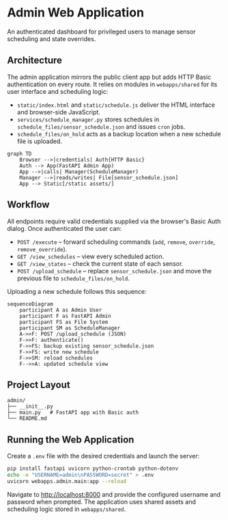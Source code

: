 # Admin Web Application

An authenticated dashboard for privileged users to manage sensor scheduling and state overrides.

## Architecture

The admin application mirrors the public client app but adds HTTP Basic authentication on every route. It relies on modules in `webapps/shared` for its user interface and scheduling logic:

- `static/index.html` and `static/schedule.js` deliver the HTML interface and browser-side JavaScript.
- `services/schedule_manager.py` stores schedules in `schedule_files/sensor_schedule.json` and issues `cron` jobs.
- `schedule_files/on_hold` acts as a backup location when a new schedule file is uploaded.

```mermaid
graph TD
    Browser -->|credentials| Auth{HTTP Basic}
    Auth --> App(FastAPI Admin App)
    App -->|calls| Manager(ScheduleManager)
    Manager -->|reads/writes| File[sensor_schedule.json]
    App --> Static[/static assets/]
```

## Workflow

All endpoints require valid credentials supplied via the browser's Basic Auth dialog. Once authenticated the user can:

- `POST /execute` – forward scheduling commands (`add`, `remove`, `override`, `remove_override`).
- `GET /view_schedules` – view every scheduled action.
- `GET /view_states` – check the current state of each sensor.
- `POST /upload_schedule` – replace `sensor_schedule.json` and move the previous file to `schedule_files/on_hold`.

Uploading a new schedule follows this sequence:

```mermaid
sequenceDiagram
    participant A as Admin User
    participant F as FastAPI Admin
    participant FS as File System
    participant SM as ScheduleManager
    A->>F: POST /upload_schedule (JSON)
    F->>F: authenticate()
    F->>FS: backup existing sensor_schedule.json
    F->>FS: write new schedule
    F->>SM: reload schedules
    F-->>A: updated schedule view
```

## Project Layout

```text
admin/
├── __init__.py
├── main.py   # FastAPI app with Basic auth
└── README.md
```

## Running the Web Application

Create a `.env` file with the desired credentials and launch the server:

```bash
pip install fastapi uvicorn python-crontab python-dotenv
echo -e "USERNAME=admin\nPASSWORD=secret" > .env
uvicorn webapps.admin.main:app --reload
```

Navigate to <http://localhost:8000> and provide the configured username and password when prompted. The application uses shared assets and scheduling logic stored in `webapps/shared`.
